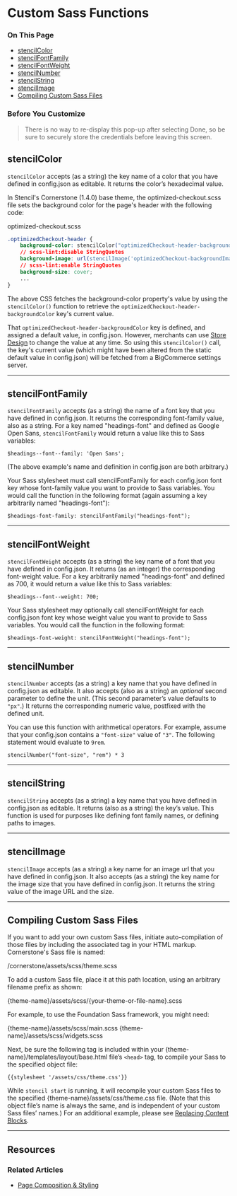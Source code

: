 <h1>Custom Sass Functions</h1>
<div class="otp" id="no-index">
	<h3> On This Page </h3>
	<ul>
    <li><a href="#custom-sass-functions_stencilcolor">stencilColor</a></li>
    <li><a href="#custom-sass-functions_stencilfontfamily">stencilFontFamily</a></li>
    <li><a href="#custom-sass-functions_stencilfontweight">stencilFontWeight</a></li>
    <li><a href="#custom-sass-functions_stencilnumber">stencilNumber</a></li>
    <li><a href="#custom-sass-functions_stencilstring">stencilString</a></li>
    <li><a href="#custom-sass-functions_stencilimage">stencilImage</a></li>
    <li><a href="#custom-sass-functions_compiling-custom-sass-files">Compiling Custom Sass Files</a></li>
	</ul>
</div>


<div class="HubBlock--callout">
<div class="CalloutBlock--warning">
<div class="HubBlock-content">
    
<!-- theme: warning -->

### Before You Customize
> There is no way to re-display this pop-up after selecting Done, so be sure to securely store the credentials before leaving this screen.

</div>
</div>
</div>

<a href='#custom-sass-functions_stencilcolor' aria-hidden='true' class='block-anchor'  id='custom-sass-functions_stencilcolor'><i aria-hidden='true' class='linkify icon'></i></a>

## stencilColor

`stencilColor` accepts (as a string) the key name of a color that you have defined in <span class="fn">config.json</span> as editable. It returns the color’s hexadecimal value.

In Stencil's Cornerstone (1.4.0) base theme, the <span class="fn">optimized-checkout.scss</span> file sets the background color for the page's header with the following code:

<div class="HubBlock-header">
    <div class="HubBlock-header-title flex items-center">
        <div class="HubBlock-header-name">optimized-checkout.scss</div>
    </div><div class="HubBlock-header-subtitle"></div>
</div>

<!--
title: "optimized-checkout.scss"
subtitle: ""
lineNumbers: true
-->

```css
.optimizedCheckout-header {
    background-color: stencilColor("optimizedCheckout-header-backgroundColor");
    // scss-lint:disable StringQuotes
    background-image: url(stencilImage('optimizedCheckout-backgroundImage', 'optimizedCheckout-backgroundImage-size'));
    // scss-lint:enable StringQuotes
    background-size: cover;
    ...
}
```

The above CSS fetches the background-color property's value by using the `stencilColor()` function to retrieve the `optimizedCheckout-header-backgroundColor` key's current value.

That `optimizedCheckout-header-backgroundColor` key is defined, and assigned a default value, in <span class="fn">config.json</span>. However, merchants can use [Store Design](https://support.bigcommerce.com/s/article/Store-Design) to change the value at any time. So using this `stencilColor()` call, the key's current value (which might have been altered from the static default value in <span class="fn">config.json</span>) will be fetched from a BigCommerce settings server.

---

<a href='#custom-sass-functions_stencilfontfamily' aria-hidden='true' class='block-anchor'  id='custom-sass-functions_stencilfontfamily'><i aria-hidden='true' class='linkify icon'></i></a>

## stencilFontFamily

`stencilFontFamily` accepts (as a string) the name of a font key that you have defined in config.json. It returns the corresponding font-family value, also as a string. For a key named "headings-font" and defined as Google Open Sans, `stencilFontFamily` would return a value like this to Sass variables:

`$headings-‐font-‐family: 'Open Sans';`

(The above example's name and definition in config.json are both arbitrary.)

Your Sass stylesheet must call stencilFontFamily for each <span class="fn">config.json</span> font key whose font-family value you want to provide to Sass variables. You would call the function in the following format (again assuming a key arbitrarily named "headings-font"):

`$headings-font-family: stencilFontFamily("headings-font");`

---

<a href='#custom-sass-functions_stencilfontweight' aria-hidden='true' class='block-anchor'  id='custom-sass-functions_stencilfontweight'><i aria-hidden='true' class='linkify icon'></i></a>

## stencilFontWeight

`stencilFontWeight` accepts (as a string) the key name of a font that you have defined in config.json. It returns (as an integer) the corresponding font-weight value. For a key arbitrarily named "headings-font" and defined as 700, it would return a value like this to Sass variables:

`$headings-‐font-‐weight: 700;`

Your Sass stylesheet may optionally call stencilFontWeight for each <span class="fn">config.json</span> font key whose weight value you want to provide to Sass variables. You would call the function in the following format:

`$headings-font-weight: stencilFontWeight("headings-font");`

---

<a href='#custom-sass-functions_stencilnumber' aria-hidden='true' class='block-anchor'  id='custom-sass-functions_stencilnumber'><i aria-hidden='true' class='linkify icon'></i></a>

## stencilNumber

`stencilNumber` accepts (as a string) a key name that you have defined in <span class="fn">config.json</span> as editable. It also accepts (also as a string) an _optional_ second parameter to define the unit. (This second parameter’s value defaults to `"px"`.) It returns the corresponding numeric value, postfixed with the defined unit.

You can use this function with arithmetical operators. For example, assume that your <span class="fn">config.json</span> contains a `"font-size"` value of `"3"`. The following statement would evaluate to `9rem`.

`stencilNumber("font-size", "rem") * 3`

---

<a href='#custom-sass-functions_stencilstring' aria-hidden='true' class='block-anchor'  id='custom-sass-functions_stencilstring'><i aria-hidden='true' class='linkify icon'></i></a>

## stencilString

`stencilString` accepts (as a string) a key name that you have defined in <span class="fn">config.json</span> as editable. It returns (also as a string) the key’s value. This function is used for purposes like defining font family names, or defining paths to images.

---

<a href='#custom-sass-functions_stencilimage' aria-hidden='true' class='block-anchor'  id='custom-sass-functions_stencilimage'><i aria-hidden='true' class='linkify icon'></i></a>

## stencilImage

`stencilImage` accepts (as a string) a key name for an image url that you have defined in <span class="fn">config.json</span>. It also accepts (as a string) the key name for the image size that you have defined in <span class="fn">config.json</span>. It returns the string value of the image URL and the size.

---

<a href='#custom-sass-functions_compiling-custom-sass-files' aria-hidden='true' class='block-anchor'  id='custom-sass-functions_compiling-custom-sass-files'><i aria-hidden='true' class='linkify icon'></i></a>

## Compiling Custom Sass Files

If you want to add your own custom Sass files, initiate auto-compilation of those files by including the associated tag in your HTML markup. Cornerstone's Sass file is named:

<span class="fp">/cornerstone/assets/scss/theme.scss</span>

To add a custom Sass file, place it at this path location, using an arbitrary filename prefix as shown:

<span class="fp">{theme-name}/assets/scss/{your-theme-or-file-name}.scss</span>

For example, to use the Foundation Sass framework, you might need:
	
<span class="fp">{theme-name}/assets/scss/main.scss</span>
<span class="fp">{theme-name}/assets/scss/widgets.scss</span>

Next, be sure the following tag is included within your <span class="fp">{theme-name}/templates/layout/base.html</span> file’s `<head>` tag, to compile your Sass to the specified object file:

`{{stylesheet '/assets/css/theme.css'}}`

While `stencil start` is running, it will recompile your custom Sass files to the specified <span class="fp">{theme-name}/assets/css/theme.css</span> file. (Note that this object file’s name is always the same, and is independent of your custom Sass files’ names.) For an additional example, please see [Replacing Content Blocks](https://developer.bigcommerce.com/stencil-docs/css-and-design-assets/page-composition-and-styling).

---

## Resources

### Related Articles
* [Page Composition & Styling](https://developer.bigcommerce.com/stencil-docs/css-and-design-assets/page-composition-and-styling)


